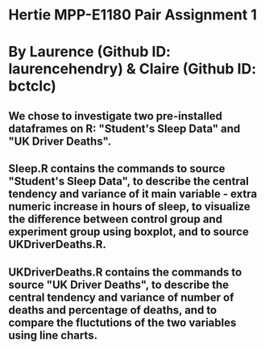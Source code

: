 # Hertie MPP-E1180 Pair Assignment 1 #
# By Laurence (Github ID: laurencehendry) & Claire (Github ID: bctclc)

## We chose to investigate two pre-installed dataframes on R: "Student's Sleep Data" and "UK Driver Deaths". 
## Sleep.R contains the commands to source "Student's Sleep Data", to describe the central tendency and variance of it main variable - extra	 numeric	 increase in hours of sleep, to visualize the difference between control group and experiment group using boxplot, and to source UKDriverDeaths.R.
## UKDriverDeaths.R contains the commands to source "UK Driver Deaths", to describe the central tendency and variance of number of deaths and percentage of deaths, and to compare the fluctutions of the two variables using line charts.




